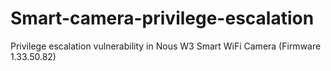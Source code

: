 # Smart-camera-privilege-escalation
Privilege escalation vulnerability in Nous W3 Smart WiFi Camera (Firmware 1.33.50.82)
